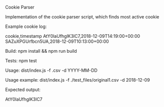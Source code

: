 Cookie Parser

Implementation of the cookie parser script, which finds most active cookie

Example cookie log:

cookie,timestamp
AtY0laUfhglK3lC7,2018-12-09T14:19:00+00:00
SAZuXPGUrfbcn5UA,2018-12-09T10:13:00+00:00

Build:
npm install && npm run build

Tests:
npm test

Usage: 
dist/index.js -f <path-to-cookie-file-log>.csv -d YYYY-MM-DD

Usage example:
dist/index.js -f ./test_files/original1.csv -d 2018-12-09

Expected output:

AtY0laUfhglK3lC7